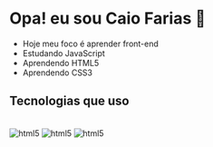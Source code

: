 # Opa! eu sou Caio Farias 👋

- Hoje meu foco é aprender front-end
- Estudando JavaScript
- Aprendendo HTML5
- Aprendendo CSS3

## Tecnologias que uso

<div style = "display: inline_block"><br/>
<img align = "center" alt = "html5" src = "https://img.shields.io/badge/JavaScript-323330?style=for-the-badge&logo=javascript&logoColor=F7DF1E" />
<img align = "center" alt = "html5" src = "https://img.shields.io/badge/HTML5-E34F26?style=for-the-badge&logo=html5&logoColor=white" />
<img align = "center" alt = "html5" src = "https://img.shields.io/badge/CSS3-1572B6?style=for-the-badge&logo=css3&logoColor=white" />
</div>
